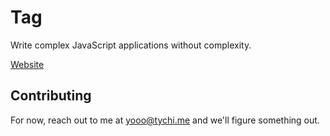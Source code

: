 # Tag

Write complex JavaScript applications without complexity.

[Website](https://thelanding.page)

## Contributing

For now, reach out to me at yooo@tychi.me and we'll figure something out.
